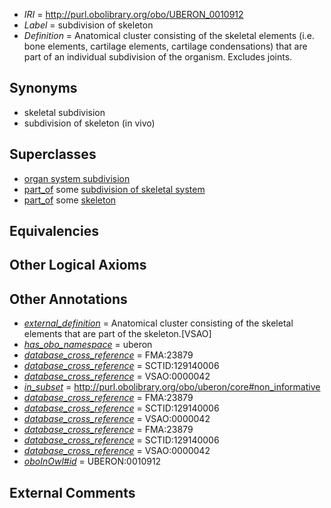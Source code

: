  * *IRI* = http://purl.obolibrary.org/obo/UBERON_0010912
 * *Label* = subdivision of skeleton
 * *Definition* = Anatomical cluster consisting of the skeletal elements (i.e. bone elements, cartilage elements, cartilage condensations) that are part of an individual subdivision of the organism. Excludes joints.

## Synonyms

 * skeletal subdivision
 * subdivision of skeleton (in vivo)

## Superclasses

 * [organ system subdivision](../../UBERON/16/UBERON_0011216.md)
 * [part_of](../../BFO/50/BFO_0000050.md) some [subdivision of skeletal system](../../UBERON/75/UBERON_0000075.md)
 * [part_of](../../BFO/50/BFO_0000050.md) some [skeleton](../../UBERON/88/UBERON_0004288.md)

## Equivalencies


## Other Logical Axioms


## Other Annotations

 * *[external_definition](../../UBPROP/01/UBPROP_0000001.md)* = Anatomical cluster consisting of the skeletal elements that are part of the skeleton.[VSAO]
 * *[has_obo_namespace](../../ce/oboInOwl#hasOBONamespace.md)* = uberon
 * *[database_cross_reference](../../ef/oboInOwl#hasDbXref.md)* = FMA:23879
 * *[database_cross_reference](../../ef/oboInOwl#hasDbXref.md)* = SCTID:129140006
 * *[database_cross_reference](../../ef/oboInOwl#hasDbXref.md)* = VSAO:0000042
 * *[in_subset](../../et/oboInOwl#inSubset.md)* = http://purl.obolibrary.org/obo/uberon/core#non_informative
 * *[database_cross_reference](../../ef/oboInOwl#hasDbXref.md)* = FMA:23879
 * *[database_cross_reference](../../ef/oboInOwl#hasDbXref.md)* = SCTID:129140006
 * *[database_cross_reference](../../ef/oboInOwl#hasDbXref.md)* = VSAO:0000042
 * *[database_cross_reference](../../ef/oboInOwl#hasDbXref.md)* = FMA:23879
 * *[database_cross_reference](../../ef/oboInOwl#hasDbXref.md)* = SCTID:129140006
 * *[database_cross_reference](../../ef/oboInOwl#hasDbXref.md)* = VSAO:0000042
 * *[oboInOwl#id](../../id/oboInOwl#id.md)* = UBERON:0010912

## External Comments

